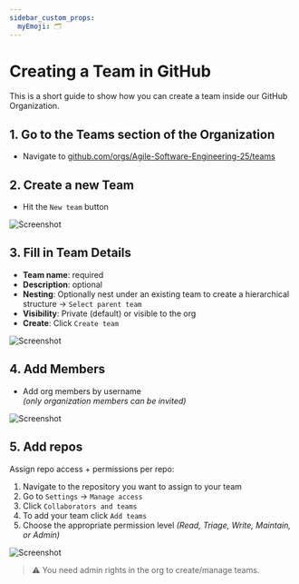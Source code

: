 ```yaml
---
sidebar_custom_props:
  myEmoji: 🗂️
---
```


# Creating a Team in GitHub
This is a short guide to show how you can create a team inside our GitHub Organization.

## 1. Go to the Teams section of the Organization
- Navigate to [github.com/orgs/Agile-Software-Engineering-25/teams](https://github.com/orgs/Agile-Software-Engineering-25/teams)

## 2. Create a new Team
- Hit the `New team` button

![Screenshot](/img/github/create-a-team/create-team.png)

## 3. Fill in Team Details
- **Team name**: required
- **Description**: optional
- **Nesting**: Optionally nest under an existing team to create a hierarchical structure
&rarr; `Select parent team`
- **Visibility**: Private (default) or visible to the org
- **Create**: Click `Create team`

![Screenshot](/img/github/create-a-team/enter-team-details.png)

## 4. Add Members
- Add org members by username \
*(only organization members can be invited)*

![Screenshot](/img/github/create-a-team/add-team-member.png)

## 5. Add repos
Assign repo access + permissions per repo:
1. Navigate to the repository you want to assign to your team
2. Go to `Settings` &rarr; `Manage access`
3. Click `Collaborators and teams`
4. To add your team click `Add teams`
5. Choose the appropriate permission level *(Read, Triage, Write, Maintain, or Admin)*

![Screenshot](/img/github/create-a-team/add-team-to-repo.png)

> ⚠️ You need admin rights in the org to create/manage teams.

